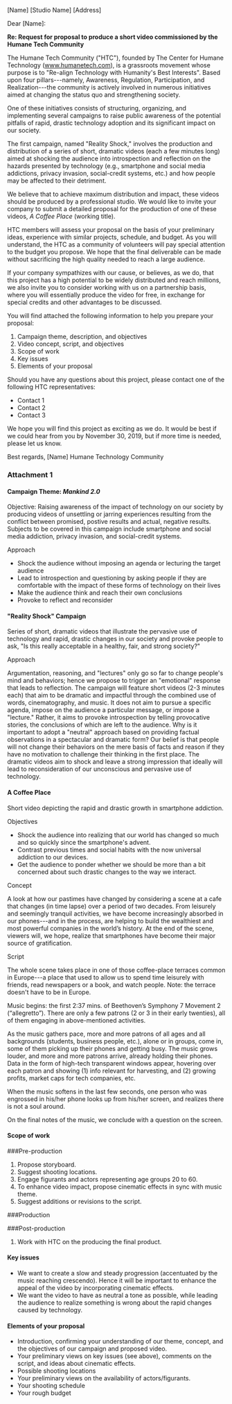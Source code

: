 [Name]
[Studio Name]
[Address]

Dear [Name]:

**Re: Request for proposal to produce a short video commissioned by the Humane Tech Community**

The Humane Tech Community ("HTC"), founded by The Center for Humane Technology (www.humanetech.com), is a grassroots movement whose purpose is to "Re-align Technology with Humanity's Best Interests". Based upon four pillars---namely, Awareness, Regulation, Participation, and Realization---the community is actively involved in numerous initiatives aimed at changing the status quo and strengthening society.

One of these initiatives consists of structuring, organizing, and implementing several campaigns to raise public awareness of the potential pitfalls of rapid, drastic technology adoption and its significant impact on our society.

The first campaign, named "Reality Shock," involves the production and distribution of a series of short, dramatic videos (each a few minutes long) aimed at shocking the audience into introspection and reflection on the hazards presented by technology (e.g., smartphone and social media addictions, privacy invasion, social-credit systems, etc.) and how people may be affected to their detriment.

We believe that to achieve maximum distribution and impact, these videos should be produced by a professional studio. We would like to invite your company to submit a detailed proposal for the production of one of these videos, _A Coffee Place_ (working title).

HTC members will assess your proposal on the basis of your preliminary ideas, experience with similar projects, schedule, and budget. As you will understand, the HTC as a community of volunteers will pay special attention to the budget you propose. We hope that the final deliverable can be made without sacrificing the high quality needed to reach a large audience.

If your company sympathizes with our cause, or believes, as we do, that this project has a high potential to be widely distributed and reach millions, we also invite you to consider working with us on a partnership basis, where you will essentially produce the video for free, in exchange for special credits and other advantages to be discussed. 

You will find attached the following information to help you prepare your proposal:

1. Campaign theme, description, and objectives
2. Video concept, script, and objectives
3. Scope of work
4. Key issues
5. Elements of your proposal

Should you have any questions about this project, please contact one of the following HTC representatives:

- Contact 1
- Contact 2
- Contact 3

We hope you will find this project as exciting as we do. It would be best if we could hear from you by November 30, 2019, but if more time is needed, please let us know.

Best regards,
[Name]
Humane Technology Community

### Attachment 1

#### Campaign Theme: _Mankind 2.0_

Objective: Raising awareness of the impact of technology on our society by producing videos of unsettling or jarring experiences resulting from the conflict between promised, postive results and actual, negative results. Subjects to be covered in this campaign include smartphone and social media addiction, privacy invasion, and social-credit systems.

Approach

- Shock the audience without imposing an agenda or lecturing the target audience
- Lead to introspection and questioning by asking people if they are comfortable with the impact of these forms of technology on their lives
- Make the audience think and reach their own conclusions
- Provoke to reflect and reconsider

#### "Reality Shock" Campaign 

Series of short, dramatic videos that illustrate the pervasive use of technology and rapid, drastic changes in our society and provoke people to ask, "Is this really acceptable in a healthy, fair, and strong society?"

Approach

Argumentation, reasoning, and "lectures" only go so far to change people's mind and behaviors; hence we propose to trigger an "emotional" response that leads to reflection. The campaign will feature short videos (2-3 minutes each) that aim to be dramatic and impactful through the combined use of words, cinematography, and music. It does not aim to pursue a specific agenda, impose on the audience a particular message, or impose a "lecture." Rather, it aims to provoke introspection by telling provocative stories, the conclusions of which are left to the audience. Why is it important to adopt a "neutral" approach based on providing factual observations in a spectacular and dramatic form? Our belief is that people will not change their behaviors on the mere basis of facts and reason if they have no motivation to challenge their thinking in the first place. The dramatic videos aim to shock and leave a strong impression that ideally will lead to reconsideration of our unconscious and pervasive use of technology.

#### A Coffee Place

Short video depicting the rapid and drastic growth in smartphone addiction.

Objectives

- Shock the audience into realizing that our world has changed so much and so quickly since the smartphone's advent.
- Contrast previous times and social habits with the now universal addiction to our devices.
- Get the audience to ponder whether we should be more than a bit concerned about such drastic changes to the way we interact.

Concept

A look at how our pastimes have changed by considering a scene at a cafe that changes (in time lapse) over a period of two decades. From leisurely and seemingly tranquil activities, we have become increasingly absorbed in our phones---and in the process, are helping to build the wealthiest and most powerful companies in the world’s history. At the end of the scene, viewers will, we hope, realize that smartphones have become their major source of gratification.

Script

The whole scene takes place in one of those coffee-place terraces common in Europe---a place that used to allow us to spend time leisurely with friends, read newspapers or a book, and watch people. Note: the terrace doesn't have to be in Europe.

Music begins: the first 2:37 mins. of Beethoven’s Symphony 7 Movement 2 (“allegretto”). There are only a few patrons (2 or 3 in their early twenties), all of them engaging in above-mentioned activities.

As the music gathers pace, more and more patrons of all ages and all backgrounds (students, business people, etc.), alone or in groups, come in, some of them picking up their phones and getting busy. The music grows louder, and more and more patrons arrive, already holding their phones. Data in the form of high-tech transparent windows appear, hovering over each patron and showing (1) info relevant for harvesting, and (2) growing profits, market caps for tech companies, etc. 

When the music softens in the last few seconds, one person who was engrossed in his/her phone looks up from his/her screen, and realizes there is not a soul around.

On the final notes of the music, we conclude with a question on the screen.

#### Scope of work

###Pre-production 
1. Propose storyboard.
2. Suggest shooting locations.
3. Engage figurants and actors representing age groups 20 to 60.
4. To enhance video impact, propose cinematic effects in sync with music theme.
5. Suggest additions or revisions to the script.

###Production

###Post-production
1. Work with HTC on the producing the final product.

#### Key issues

- We want to create a slow and steady progression (accentuated by the music reaching crescendo). Hence it will be important to enhance the appeal of the video by incorporating cinematic effects.
- We want the video to have as neutral a tone as possible, while leading the audience to realize something is wrong about the rapid changes caused by technology. 

#### Elements of your proposal

- Introduction, confirming your understanding of our theme, concept, and the objectives of our campaign and proposed video. 
- Your preliminary views on key issues (see above), comments on the script, and ideas about cinematic effects.
- Possible shooting locations
- Your preliminary views on the availability of actors/figurants.
- Your shooting schedule
- Your rough budget

